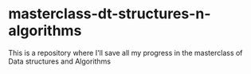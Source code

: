 # masterclass-dt-structures-n-algorithms
This is a repository where I'll save all my progress in the masterclass of Data structures and Algorithms
